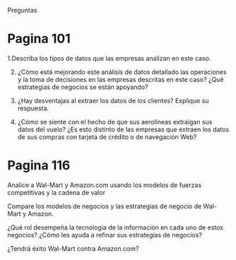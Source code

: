Preguntas

# Pagina 101

1.Describa los tipos de datos que las empresas analizan 
en este caso.

2. ¿Cómo está mejorando este análisis de datos detallado 
las operaciones y la toma de decisiones en las empresas 
descritas en este caso? ¿Qué estrategias de negocios se 
están apoyando? 

3. ¿Hay desventajas al extraer los datos de los clientes? 
Explique su respuesta.

4. ¿Cómo se siente con el hecho de que sus aerolíneas 
extraigan sus datos del vuelo? ¿Es esto distinto de las 
empresas que extraen los datos de sus compras con 
tarjeta de crédito o de navegación Web?


# Pagina 116

Analice a Wal-Mart y Amazon.com usando los modelos de fuerzas competitivas y la cadena de valor

Compare los modelos de negocios y las estrategias de negocio de Wal-Mart y Amazon.

¿Qué rol desempeña la tecnología de la información en cada uno de estos negocios? ¿Cómo les ayuda a refinar sus estrategias de negocios?

¿Tendrá éxito Wal-Mart contra Amazon.com?
